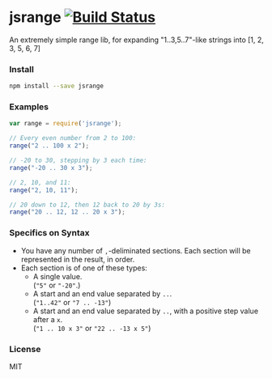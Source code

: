 jsrange [![Build Status](https://travis-ci.org/raydog/jsrange.svg?branch=master)](https://travis-ci.org/raydog/jsrange)
=======

An extremely simple range lib, for expanding "1..3,5..7"-like strings into [1, 2, 3, 5, 6, 7]

### Install

```sh
npm install --save jsrange
```

### Examples

```javascript
var range = require('jsrange');

// Every even number from 2 to 100:
range("2 .. 100 x 2");

// -20 to 30, stepping by 3 each time:
range("-20 .. 30 x 3");

// 2, 10, and 11:
range("2, 10, 11");

// 20 down to 12, then 12 back to 20 by 3s:
range("20 .. 12, 12 .. 20 x 3");
```

### Specifics on Syntax

- You have any number of `,`-deliminated sections. Each section will be represented in the result, in order.
- Each section is of one of these types:
    - A single value.<br>(`"5"` or `"-20"`.)
    - A start and an end value separated by `..`.<br>(`"1..42"` or `"7 .. -13"`)
    - A start and an end value separated by `..`, with a positive step value after a `x`.<br>(`"1 .. 10 x 3"` or `"22 .. -13 x 5"`)

### License
MIT
